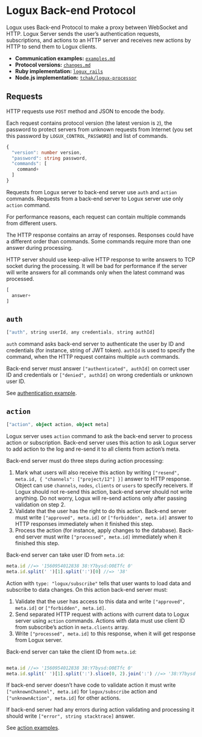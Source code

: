 # Logux Back-end Protocol

Logux uses Back-end Protocol to make a proxy between WebSocket and HTTP. Logux Server sends the user’s authentication requests, subscriptions, and actions to an HTTP server and receives new actions by HTTP to send them to Logux clients.

* **Communication examples:** [`examples.md`](./examples.md)
* **Protocol versions:** [`changes.md`](./changes.md)
* **Ruby implementation:** [`logux_rails`](https://github.com/logux/logux_rails)
* **Node.js implementation:** [`tchak/logux-processor`](https://github.com/tchak/logux-processor)


## Requests

HTTP requests use `POST` method and JSON to encode the body.

Each request contains protocol version (the latest version is `2`), the password to protect servers from unknown requests from Internet (you set this password by `LOGUX_CONTROL_PASSWORD`) and list of commands.

```ts
{
  "version": number version,
  "password": string password,
  "commands": [
    command+
  ]
}
```

Requests from Logux server to back-end server use `auth` and `action` commands. Requests from a back-end server to Logux server use only `action` command.

For performance reasons, each request can contain multiple commands from different users.

The HTTP response contains an array of responses. Responses could have a different order than commands. Some commands require more than one answer during processing.

HTTP server should use keep-alive HTTP response to write answers to TCP socket during the processing. It will be bad for performance if the server will write answers for all commands only when the latest command was processed.

```ts
[
  answer+
]
```


## `auth`

```ts
["auth", string userId, any credentials, string authId]
```

`auth` command asks back-end server to authenticate the user by ID and credentials (for instance, string of JWT token). `authId` is used to specify the command, when the HTTP request contains multiple `auth` commands.

Back-end server must answer `["authenticated", authId]` on correct user ID and credentials or `["denied", authId]` on wrong credentials or unknown user ID.

See [authentication example](./examples.md#authentication).


## `action`

```ts
["action", object action, object meta]
```

Logux server uses `action` command to ask the back-end server to process action or subscription. Back-end server uses this action to ask Logux server to add action to the log and re-send it to all clients from action’s meta.

Back-end server must do three steps during action processing:

1. Mark what users will also receive this action by writing `["resend", meta.id, { "channels": ["project/12"] }]` answer to HTTP response. Object can use `channels`, `nodes`, `clients` or `users` to specify receivers. If Logux should not re-send this action, back-end server should not write anything. Do not worry, Logux will re-send actions only after passing validation on step 2.
2. Validate that the user has the right to do this action. Back-end server must write `["approved", meta.id]` or `["forbidden", meta.id]` answer to HTTP responses immediately when it finished this step.
3. Process the action (for instance, apply changes to the database). Back-end server must write `["processed", meta.id]` immediately when it finished this step.

Back-end server can take user ID from `meta.id`:

```js
meta.id //=> '1560954012838 38:Y7bysd:O0ETfc 0'
meta.id.split(' ')[1].split(':')[0] //=> '38'
```

Action with `type: "logux/subscribe"` tells that user wants to load data and subscribe to data changes. On this action back-end server must:

1. Validate that the user has access to this data and write `["approved", meta.id]` or `["forbidden", meta.id]`.
2. Send separated HTTP request with actions with current data to Logux server using `action` commands. Actions with data must use client ID from subscribe’s action in `meta.clients` array.
3. Write `["processed", meta.id]` to this response, when it will get response from Logux server.

Back-end server can take the client ID from `meta.id`:

```js

meta.id //=> '1560954012838 38:Y7bysd:O0ETfc 0'
meta.id.split(' ')[1].split(':').slice(0, 2).join(':') //=> '38:Y7bysd'
```

If back-end server doesn’t have code to validate action it must write `["unknownChannel", meta.id]` for `logux/subscribe` action and `["unknownAction", meta.id]` for other actions.

If back-end server had any errors during action validating and processing it should write `["error", string stacktrace]` answer.

See [action examples](./examples.md#actions).
